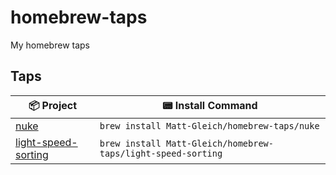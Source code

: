 # homebrew-taps

My homebrew taps

## Taps

| 📦 Project                                                                 | 📟 Install Command                                            |
| ------------------------------------------------------------------------- | ------------------------------------------------------------ |
| [nuke](https://github.com/Matt-Gleich/nuke)                               | `brew install Matt-Gleich/homebrew-taps/nuke`                |
| [light-speed-sorting](https://github.com/Matt-Gleich/Light-Speed-Sorting) | `brew install Matt-Gleich/homebrew-taps/light-speed-sorting` |
